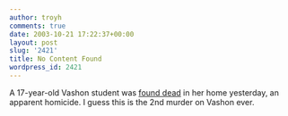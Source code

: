```yaml
---
author: troyh
comments: true
date: 2003-10-21 17:22:37+00:00
layout: post
slug: '2421'
title: No Content Found
wordpress_id: 2421
---
```


A 17-year-old Vashon student was [found dead](http://seattlepi.nwsource.com/local/144769_vashon21.html) in her home yesterday, an apparent homicide. I guess this is the 2nd murder on Vashon ever.
